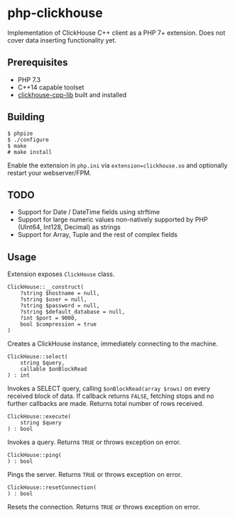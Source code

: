 # php-clickhouse
Implementation of ClickHouse C++ client as a PHP 7+ extension. Does not cover data inserting functionality yet.

## Prerequisites

- PHP 7.3
- C++14 capable toolset
- [clickhouse-cpp-lib](https://github.com/ClickHouse/clickhouse-cpp/) built and installed

## Building

```
$ phpize
$ ./configure
$ make
# make install
```

Enable the extension in `php.ini` via `extension=clickhouse.so` and optionally restart your webserver/FPM.

## TODO

- Support for Date / DateTime fields using strftime
- Support for large numeric values non-natively supported by PHP (UInt64, Int128, Decimal) as strings
- Support for Array, Tuple and the rest of complex fields 

## Usage

Extension exposes `ClickHouse` class.

```
ClickHouse::__construct(
	?string $hostname = null, 
	?string $user = null, 
	?string $password = null, 
	?string $default_database = null, 
	?int $port = 9000, 
	bool $compression = true
)
```

Creates a ClickHouse instance, immediately connecting to the machine.

```
ClickHouse::select(
	string $query, 
	callable $onBlockRead
) : int
```

Invokes a SELECT query, calling `$onBlockRead(array $rows)` on every received block of data. If callback returns `FALSE`, fetching stops and no further callbacks are made.
Returns total number of rows received.

```
ClickHouse::execute(
	string $query
) : bool
```

Invokes a query. Returns `TRUE` or throws exception on error.

```
ClickHouse::ping(
) : bool
```

Pings the server. Returns `TRUE` or throws exception on error.

```
ClickHouse::resetConnection(
) : bool
```

Resets the connection. Returns `TRUE` or throws exception on error.